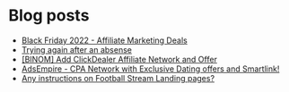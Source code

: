 # Blog posts
<!-- BLOG-POST-LIST:START -->
- [Black Friday 2022 - Affiliate Marketing Deals](https://afflift.com/f/threads/black-friday-2022-affiliate-marketing-deals.9962/)
- [Trying again after an absense](https://afflift.com/f/threads/trying-again-after-an-absense.9781/)
- [[BINOM] Add ClickDealer Affiliate Network and Offer](https://afflift.com/f/threads/binom-add-clickdealer-affiliate-network-and-offer.6909/)
- [AdsEmpire - CPA Network with Exclusive Dating offers and Smartlink!](https://afflift.com/f/threads/adsempire-cpa-network-with-exclusive-dating-offers-and-smartlink.6820/)
- [Any instructions on Football Stream Landing pages?](https://afflift.com/f/threads/any-instructions-on-football-stream-landing-pages.9991/)
<!-- BLOG-POST-LIST:END -->
